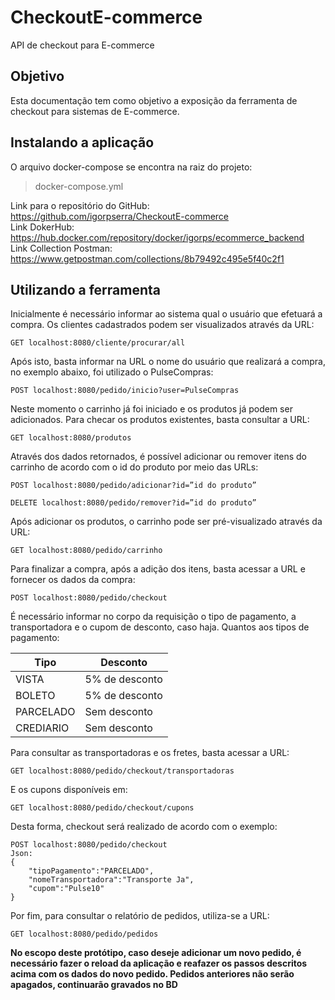 # CheckoutE-commerce
API de checkout para E-commerce


## Objetivo
Esta documentação tem como objetivo a exposição da ferramenta de checkout para sistemas de E-commerce.

## Instalando a aplicação
	
O arquivo docker-compose se encontra na raiz do projeto: 	
  > docker-compose.yml  
  
	  
Link para o repositório do GitHub:   
https://github.com/igorpserra/CheckoutE-commerce  
Link DokerHub:  
https://hub.docker.com/repository/docker/igorps/ecommerce_backend  
Link Collection Postman:  
https://www.getpostman.com/collections/8b79492c495e5f40c2f1  

## Utilizando a ferramenta
Inicialmente é necessário informar ao sistema qual o usuário que efetuará a compra. Os clientes cadastrados podem ser visualizados através da URL:  
  
 ```
 GET localhost:8080/cliente/procurar/all  
```
Após isto, basta informar na URL o nome do usuário que realizará a compra, no exemplo abaixo, foi utilizado o PulseCompras:    

```
POST localhost:8080/pedido/inicio?user=PulseCompras  
```
  
Neste momento o carrinho já foi iniciado e os produtos já podem ser adicionados. Para checar os produtos existentes, basta consultar a URL:  
  
  ```
GET localhost:8080/produtos  
  ```
  
Através dos dados retornados, é possível adicionar ou remover itens do carrinho de acordo com o id do produto por meio das URLs:  
  
  ```
POST localhost:8080/pedido/adicionar?id=”id do produto”
```
```
DELETE localhost:8080/pedido/remover?id=”id do produto”
```
  
Após adicionar os produtos, o carrinho pode ser pré-visualizado através da URL:  
  
```
GET localhost:8080/pedido/carrinho
```
  
Para finalizar a compra, após a adição dos itens, basta acessar a URL e fornecer os dados da compra:  
  
```
POST localhost:8080/pedido/checkout
```
  
É necessário informar no corpo da requisição o tipo de pagamento, a transportadora e o cupom de desconto, caso haja.
Quantos aos tipos de pagamento:  

| Tipo |	Desconto |
|-------|------------|
|VISTA	|5% de desconto|
|BOLETO	|5% de desconto|
|PARCELADO	|Sem desconto|
|CREDIARIO	|Sem desconto|

  
Para consultar as transportadoras e os fretes, basta acessar a URL:	
	
```
GET localhost:8080/pedido/checkout/transportadoras
```
	
E os cupons disponíveis em:	
	
```
GET localhost:8080/pedido/checkout/cupons
```
	
Desta forma, checkout será realizado de acordo com o exemplo:	
	
```
POST localhost:8080/pedido/checkout	
Json:	
{	
    "tipoPagamento":"PARCELADO",	
    "nomeTransportadora":"Transporte Ja",	
    "cupom":"Pulse10"	
}	
```
	
	
Por fim, para consultar o relatório de pedidos, utiliza-se a URL:	
	
```
GET localhost:8080/pedido/pedidos	
```
	
**No escopo deste protótipo, caso deseje adicionar um novo pedido, é necessário fazer o reload da aplicação e reafazer os passos descritos acima com os dados do novo pedido. Pedidos anteriores não serão apagados, continuarão gravados no BD**
